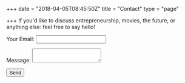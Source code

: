 +++
date = "2018-04-05T08:45:50Z"
title = "Contact"
type = "page"

+++
If you'd like to discuss entrepreneurship, movies, the future, or anything else: feel free to say hello!

<form name="contact" method="POST" netlify>
  <p>
    <label>Your Email: <input type="email" name="email"></label>
  </p>
  <p>
    <label>Message: <textarea name="message"></textarea></label>
  </p>
  <p>
    <button type="submit">Send</button>
  </p>
</form>